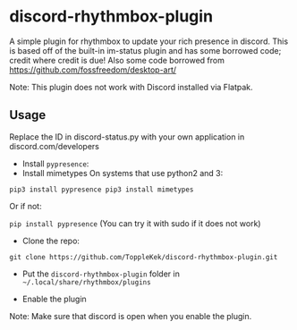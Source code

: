 # discord-rhythmbox-plugin
A simple plugin for rhythmbox to update your rich presence in discord.
This is based off of the built-in im-status plugin and has some borrowed code; credit where credit is due!
Also some code borrowed from https://github.com/fossfreedom/desktop-art/ 

Note: This plugin does not work with Discord installed via Flatpak.

## Usage

Replace the ID in discord-status.py with your own application in discord.com/developers

- Install `pypresence`:
- Install mimetypes
On systems that use python2 and 3:

`pip3 install pypresence
pip3 install mimetypes`

Or if not:
 
`pip install pypresence`
(You can try it with sudo if it does not work)

- Clone the repo:

`git clone https://github.com/ToppleKek/discord-rhythmbox-plugin.git`

- Put the `discord-rhythmbox-plugin` folder in `~/.local/share/rhythmbox/plugins`

- Enable the plugin

Note: Make sure that discord is open when you enable the plugin.
